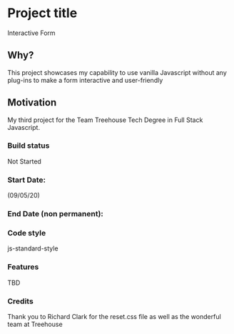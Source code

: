 # Project title
Interactive Form

## Why?
This project showcases my capability to use vanilla Javascript without any plug-ins to make a form interactive and user-friendly 

## Motivation
My third project for the Team Treehouse Tech Degree in Full Stack Javascript.

### Build status
Not Started

### Start Date:
(09/05/20)

### End Date (non permanent):


### Code style
js-standard-style

### Features
TBD

### Credits
Thank you to Richard Clark for the reset.css file as well as the wonderful team at Treehouse